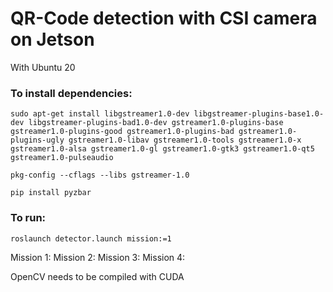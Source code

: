 # QR-Code detection with CSI camera on Jetson
With Ubuntu 20

### To install dependencies:

```
sudo apt-get install libgstreamer1.0-dev libgstreamer-plugins-base1.0-dev libgstreamer-plugins-bad1.0-dev gstreamer1.0-plugins-base gstreamer1.0-plugins-good gstreamer1.0-plugins-bad gstreamer1.0-plugins-ugly gstreamer1.0-libav gstreamer1.0-tools gstreamer1.0-x gstreamer1.0-alsa gstreamer1.0-gl gstreamer1.0-gtk3 gstreamer1.0-qt5 gstreamer1.0-pulseaudio

pkg-config --cflags --libs gstreamer-1.0
```

```
pip install pyzbar
```

### To run:

```
roslaunch detector.launch mission:=1
```

Mission 1: 
Mission 2:
Mission 3:
Mission 4:

OpenCV needs to be compiled with CUDA
